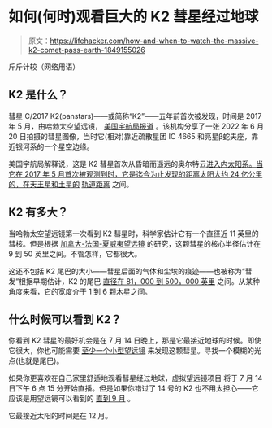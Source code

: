 # 如何(何时)观看巨大的 K2 彗星经过地球

> 原文：<https://lifehacker.com/how-and-when-to-watch-the-massive-k2-comet-pass-earth-1849155026>

斤斤计较（网络用语）

## K2 是什么？

彗星 C/2017 K2(panstars)——或简称“K2”——五年前首次被发现，时间是 2017 年 5 月，由哈勃太空望远镜， [美国宇航局报道](https://apod.nasa.gov/apod/ap220630.html) 。该机构分享了一张 2022 年 6 月 20 日拍摄的彗星图像，当时它(相对)靠近疏散星团 IC 4665 和亮星β蛇夫座，靠近银河系的一个星空边缘。



美国宇航局解释说，这是 K2 彗星首次从昏暗而遥远的奥尔特云[进入内太阳系。当它在 2017 年 5 月首次被观测到时，它是迄今为止发现的距离太阳大约 24 亿公里的，在天王星和土星的](https://solarsystem.nasa.gov/solar-system/oort-cloud/overview/) [轨道距离](https://hubblesite.org/contents/media/images/2017/40/4071-Image.html?news=true) 之间。

## K2 有多大？

当哈勃太空望远镜第一次看到 K2 彗星时，科学家估计它有一个直径近 11 英里的彗核。但是根据 [加拿大-法国-夏威夷望远镜](https://www.cfht.hawaii.edu/) 的研究，这颗彗星的核心半径估计在 9 到 50 英里之间。不管怎样，它都很大。

这还不包括 K2 尾巴的大小——彗星后面的气体和尘埃的痕迹——也被称为“彗发”根据早期估计，K2 的尾巴 [直径在 81，000 到 500，000 英里](https://www.cnet.com/science/space/how-to-see-the-giant-comet-heading-our-way-soon/) 之间。从某种角度来看，它的宽度介于 1 到 6 颗木星之间。

## 什么时候可以看到 K2？

你看到 K2 彗星的最好机会是在 7 月 14 日晚上，那是它最接近地球的时候。即使它很大，你也可能需要 [至少一个小型望远镜](https://www.cnet.com/science/space/how-to-see-the-giant-comet-heading-our-way-soon/) 来发现这颗彗星。寻找一个模糊的光点(也就是尾巴)。

如果你更喜欢在自己家里舒适地观看彗星经过地球，虚拟望远镜项目 将于 7 月 14 日下午 6 点 15 分开始直播。但是如果你错过了 14 号的 K2 也不用太担心——它应该是用望远镜可以看到的 [直到 9 月](https://earthsky.org/astronomy-essentials/large-comet-c-2017-k2-panstarrs-summer-2022/) 。

它最接近太阳的时间是在 12 月。